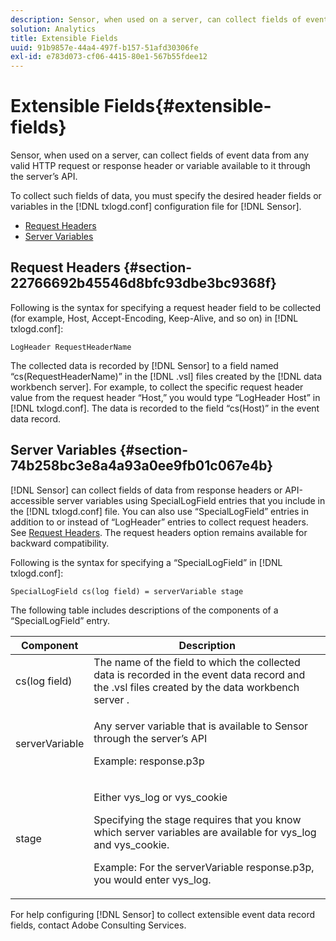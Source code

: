 ```yaml
---
description: Sensor, when used on a server, can collect fields of event data from any valid HTTP request or response header or variable available to it through the server’s API.
solution: Analytics
title: Extensible Fields
uuid: 91b9857e-44a4-497f-b157-51afd30306fe
exl-id: e783d073-cf06-4415-80e1-567b55fdee12
---
```

# Extensible Fields{#extensible-fields}

Sensor, when used on a server, can collect fields of event data from any valid HTTP request or response header or variable available to it through the server’s API.

To collect such fields of data, you must specify the desired header fields or variables in the [!DNL txlogd.conf] configuration file for [!DNL Sensor].

* [Request Headers](../../../home/c-snsr-ovrvw/c-evnt-data-rcd-flds/c-ex-flds.md#section-22766692b45546d8bfc93dbe3bc9368f) 
* [Server Variables](../../../home/c-snsr-ovrvw/c-evnt-data-rcd-flds/c-ex-flds.md#section-74b258bc3e8a4a93a0ee9fb01c067e4b)

## Request Headers {#section-22766692b45546d8bfc93dbe3bc9368f}

Following is the syntax for specifying a request header field to be collected (for example, Host, Accept-Encoding, Keep-Alive, and so on) in [!DNL txlogd.conf]: 

```
LogHeader RequestHeaderName
```

The collected data is recorded by [!DNL Sensor] to a field named “cs(RequestHeaderName)” in the [!DNL .vsl] files created by the [!DNL data workbench server]. For example, to collect the specific request header value from the request header “Host,” you would type “LogHeader Host” in [!DNL txlogd.conf]. The data is recorded to the field “cs(Host)” in the event data record.

## Server Variables {#section-74b258bc3e8a4a93a0ee9fb01c067e4b}

[!DNL Sensor] can collect fields of data from response headers or API-accessible server variables using SpecialLogField entries that you include in the [!DNL txlogd.conf] file. You can also use “SpecialLogField” entries in addition to or instead of “LogHeader” entries to collect request headers. See [Request Headers](../../../home/c-snsr-ovrvw/c-evnt-data-rcd-flds/c-ex-flds.md#section-22766692b45546d8bfc93dbe3bc9368f). The request headers option remains available for backward compatibility.

Following is the syntax for specifying a “SpecialLogField” in [!DNL txlogd.conf]: 

```
SpecialLogField cs(log field) = serverVariable stage
```

The following table includes descriptions of the components of a “SpecialLogField” entry.

<table id="table_053D5F34D56E4B15A85CA3B4FAD6E1B1"> 
 <thead> 
  <tr> 
   <th colname="col1" class="entry"> Component </th> 
   <th colname="col2" class="entry"> Description </th> 
  </tr> 
 </thead>
 <tbody> 
  <tr> 
   <td colname="col1"> cs(log field) </td> 
   <td colname="col2"> The name of the field to which the collected data is recorded in the event data record and the <span class="filepath"> .vsl </span> files created by the <span class="keyword"> data workbench server </span>. </td> 
  </tr> 
  <tr> 
   <td colname="col1"> serverVariable </td> 
   <td colname="col2"> <p>Any server variable that is available to <span class="wintitle"> Sensor </span> through the server’s API </p> <p>Example: response.p3p </p> </td> 
  </tr> 
  <tr> 
   <td colname="col1"> stage </td> 
   <td colname="col2"> <p>Either vys_log or vys_cookie </p> <p>Specifying the stage requires that you know which server variables are available for vys_log and vys_cookie. </p> <p>Example: For the serverVariable response.p3p, you would enter vys_log. </p> </td> 
  </tr> 
 </tbody> 
</table>

For help configuring [!DNL Sensor] to collect extensible event data record fields, contact Adobe Consulting Services.
